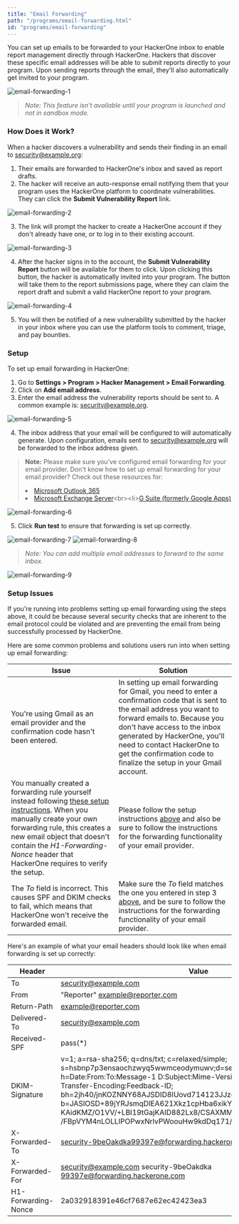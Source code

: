 ```yaml
---
title: "Email Forwarding"
path: "/programs/email-forwarding.html"
id: "programs/email-forwarding"
---
```


You can set up emails to be forwarded to your HackerOne inbox to enable report management directly through HackerOne. Hackers that discover these specific email addresses will be able to submit reports directly to your program. Upon sending reports through the email, they'll also automatically get invited to your program.

![email-forwarding-1](./images/email-forwarding-1.jpg)

><i>Note: This feature isn't available until your program is launched and not in sandbox mode.</i>

### How Does it Work?
When a hacker discovers a vulnerability and sends their finding in an email to security@example.org:
1. Their emails are forwarded to HackerOne's inbox and saved as report drafts.
2. The hacker will receive an auto-response email notifying them that your program uses the HackerOne platform to coordinate vulnerabilities. They can click the **Submit Vulnerability Report** link.

![email-forwarding-2](./images/email-forwarding-2.jpg)

3. The link will prompt the hacker to create a HackerOne account if they don't already have one, or to log in to their existing account.

![email-forwarding-3](./images/email-forwarding-3.png)

4. After the hacker signs in to the account, the **Submit Vulnerability Report** button will be available for them to click. Upon clicking this button, the hacker is automatically invited into your program. The button will take them to the report submissions page, where they can claim the report draft and submit a valid HackerOne report to your program.

![email-forwarding-4](./images/email-forwarding-4.png)

5. You will then be notified of a new vulnerability submitted by the hacker in your inbox where you can use the platform tools to comment, triage, and pay bounties.

### Setup

To set up email forwarding in HackerOne:
1. Go to **Settings > Program > Hacker Management > Email Forwarding**.
2. Click on **Add email address**.
3. Enter the email address the vulnerability reports should be sent to. A common example is: security@example.org.

![email-forwarding-5](./images/email-forwarding-5.png)

4. The inbox address that your email will be configured to will automatically generate. Upon configuration, emails sent to security@example.org will be forwarded to the inbox address given.

> **Note:** Please make sure you've configured email forwarding for your email provider. Don't know how to set up email forwarding for your email provider? Check out these resources for:<br><li>[Microsoft Outlook 365](https://support.office.com/en-US/article/Forward-email-to-another-email-account-1ED4EE1E-74F8-4F53-A174-86B748FF6A0E)<br><li>[Microsoft Exchange Server](https://technet.microsoft.com/en-us/library/dd351134(v=exchg.141).aspx)<br><li>[G Suite (formerly Google Apps)](https://support.google.com/a/answer/4524505)

![email-forwarding-6](./images/email-forwarding-6.png)

5. Click **Run test** to ensure that forwarding is set up correctly.

![email-forwarding-7](./images/email-forwarding-7.png)
![email-forwarding-8](./images/email-forwarding-8.png)

><i>Note: You can add multiple email addresses to forward to the same inbox.</i>

![email-forwarding-9](./images/email-forwarding-9.png)

### Setup Issues
If you're running into problems setting up email forwarding using the steps above, it could be because several security checks that are inherent to the email protocol could be violated and are preventing the email from being successfully processed by HackerOne.

Here are some common problems and solutions users run into when setting up email forwarding:

Issue | Solution
----- | --------
You're using Gmail as an email provider and the confirmation code hasn't been entered. | In setting up email forwarding for Gmail, you need to enter a confirmation code that is sent to the email address you want to forward emails to. Because you don't have access to the inbox generated by HackerOne, you'll need to contact HackerOne to get the confirmation code to finalize the setup in your Gmail account.
You manually created a forwarding rule yourself instead following [these setup instructions](email-forwarding.html#set-up). When you manually create your own forwarding rule, this creates a new email object that doesn't contain the *H1-Forwarding-Nonce* header that HackerOne requires to verify the setup. | Please follow the setup instructions [above](email-forwarding.html#set-up) and also be sure to follow the instructions for the forwarding functionality of your email provider.
The *To* field is incorrect. This causes SPF and DKIM checks to fail, which means that HackerOne won't receive the forwarded email. | Make sure the *To* field matches the one you entered in step 3 [above](email-forwarding.html#set-up), and be sure to follow the instructions for the forwarding functionality of your email provider.

Here's an example of what your email headers should look like when email forwarding is set up correctly:

Header | Value
------ | ------
To | security@example.com
From | "Reporter" <example@reporter.com>
Return-Path | example@reporter.com
Delivered-To | security@example.com
Received-SPF | pass(*)
DKIM-Signature | v=1; a=rsa-sha256; q=dns/txt; c=relaxed/simple; s=hsbnp7p3ensaochzwyq5wwmceodymuwv;d=server.com; t=12738181; h=Date:From:To:Message-1 D:Subject:Mime-Version:Content-Type:Content-Transfer-Encoding:Feedback-ID; bh=2jh40/jnKOZNNY68AJSDID8IUovd714123JJzgOVWqFX4Q=; b=JASIOSD+89jYRJsmqDIEA621Xkz1cpHba6xikYasjid8JJoc KAidKMZ/O1VV/+LBI19tGajKAID882Lx8/CSAXMMiKlamK+ac+rOfqQKDIA88INOL /FBpVYM4nLOLLIPOPwxNrlvPWoouHw9kdDq171/dUs YO7E=
X-Forwarded-To | security-9beOakdka99397e@forwarding.hackerone.com
X-Forwarded-For | security@example.com security-9beOakdka 99397e@forwarding.hackerone.com
H1-Forwarding-Nonce | 2a032918391e46cf7687e62ec42423ea3
